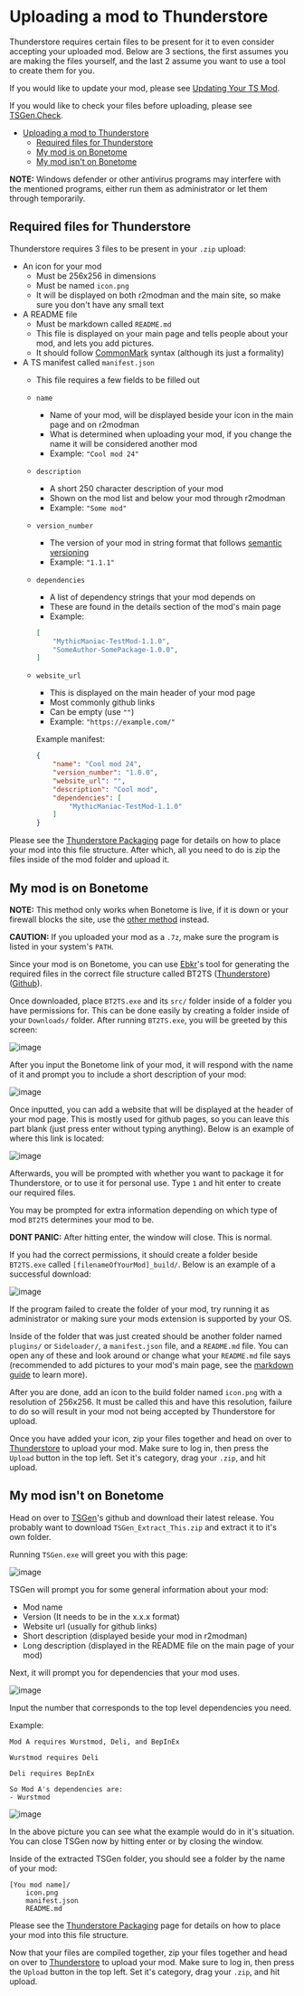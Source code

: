 # Uploading a mod to Thunderstore

Thunderstore requires certain files to be present for it to even consider accepting your uploaded mod. Below are 3 sections, the first assumes you are making the files yourself, and the last 2 assume you want to use a tool to create them for you.

If you would like to update your mod, please see [Updating Your TS Mod](Updating-Your-TS-Mod.md).

If you would like to check your files before uploading, please see [TSGen.Check](https://github.com/nayr31/TSGen.Check).

- [Uploading a mod to Thunderstore](#uploading-a-mod-to-thunderstore)
  - [Required files for Thunderstore](#required-files-for-thunderstore)
  - [My mod is on Bonetome](#my-mod-is-on-bonetome)
  - [My mod isn't on Bonetome](#my-mod-isnt-on-bonetome)

**NOTE:** Windows defender or other antivirus programs may interfere with the mentioned programs, either run them as administrator or let them through temporarily.

## Required files for Thunderstore

Thunderstore requires 3 files to be present in your `.zip` upload:

- An icon for your mod
  - Must be 256x256 in dimensions
  - Must be named `icon.png`
  - It will be displayed on both r2modman and the main site, so make sure you don't have any small text
- A README file
  - Must be markdown called `README.md`
  - This file is displayed on your main page and tells people about your mod, and lets you add pictures.
  - It should follow [CommonMark](https://commonmark.org) syntax (although its just a formality)
- A TS manifest called `manifest.json`
  - This file requires a few fields to be filled out
  - `name`
    - Name of your mod, will be displayed beside your icon in the main page and on r2modman
    - What is determined when uploading your mod, if you change the name it will be considered another mod
    - Example: `"Cool mod 24"`
  - `description`
    - A short 250 character description of your mod
    - Shown on the mod list and below your mod through r2modman
    - Example: `"Some mod"`
  - `version_number`
    - The version of your mod in string format that follows [semantic versioning](https://semver.org)
    - Example: `"1.1.1"`
  - `dependencies`
    - A list of dependency strings that your mod depends on
    - These are found in the details section of the mod's main page
    - Example:

    ```json
    [
        "MythicManiac-TestMod-1.1.0",
        "SomeAuthor-SomePackage-1.0.0",
    ]
    ```
  
  - `website_url`
    - This is displayed on the main header of your mod page
    - Most commonly github links
    - Can be empty (use `""`)
    - Example: `"https://example.com/"`
  
    Example manifest:

    ```json
    {
        "name": "Cool mod 24",
        "version_number": "1.0.0",
        "website_url": "",
        "description": "Cool mod",
        "dependencies": [
            "MythicManiac-TestMod-1.1.0"
        ]
    }
    ```

Please see the [Thunderstore Packaging](Thunderstore-Packaging.md) page for details on how to place your mod into this file structure. After which, all you need to do is zip the files inside of the mod folder and upload it.

## My mod is on Bonetome

**NOTE:** This method only works when Bonetome is live, if it is down or your firewall blocks the site, use the [other method](#my-mod-isnt-on-bonetome) instead.

**CAUTION:** If you uploaded your mod as a `.7z`, make sure the program is listed in your system's `PATH`.

Since your mod is on Bonetome, you can use [Ebkr](https://github.com/ebkr)'s tool for generating the required files in the correct file structure called BT2TS ([Thunderstore](https://h3vr.thunderstore.io/package/ebkr/BT2TS/)) ([Github](https://github.com/ebkr/H3VR.BT2TS)).

Once downloaded, place `BT2TS.exe` and its `src/` folder inside of a folder you have permissions for. This can be done easily by creating a folder inside of your `Downloads/` folder. After running `BT2TS.exe`, you will be greeted by this screen:

![image](../Images/Uploading-A-Mod-To-Thunderstore-Greeting.png)

After you input the Bonetome link of your mod, it will respond with the name of it and prompt you to include a short description of your mod:

![image](../Images/Uploading-A-Mod-To-Thunderstore-Name.png)

Once inputted, you can add a website that will be displayed at the header of your mod page. This is mostly used for github pages, so you can leave this part blank (just press enter without typing anything). Below is an example of where this link is located:

![image](../Images/Uploading-A-Mod-To-Thunderstore-Website.png)

Afterwards, you will be prompted with whether you want to package it for Thunderstore, or to use it for personal use. Type `1` and hit enter to create our required files.

You may be prompted for extra information depending on which type of mod `BT2TS` determines your mod to be.

**DONT PANIC:** After hitting enter, the window will close. This is normal.

If you had the correct permissions, it should create a folder beside `BT2TS.exe` called `[filenameOfYourMod]_build/`. Below is an example of a successful download:

![image](../Images/Uploading-A-Mod-To-Thunderstore-Build.png)

If the program failed to create the folder of your mod, try running it as administrator or making sure your mods extension is supported by your OS.

Inside of the folder that was just created should be another folder named `plugins/` or `Sideloader/`, a `manifest.json` file, and a `README.md` file. You can open any of these and look around or change what your `README.md` file says (recommended to add pictures to your mod's main page, see the [markdown guide](https://www.markdownguide.org/basic-syntax/#images) to learn more).

After you are done, add an icon to the build folder named `icon.png` with a resolution of 256x256. It must be called this and have this resolution, failure to do so will result in your mod not being accepted by Thunderstore for upload.

Once you have added your icon, zip your files together and head on over to [Thunderstore](https://h3vr.thunderstore.io) to upload your mod. Make sure to log in, then press the `Upload` button in the top left. Set it's category, drag your `.zip`, and hit upload.

## My mod isn't on Bonetome

Head on over to [TSGen](https://github.com/nayr31/TSGen)'s github and download their latest release. You probably want to download `TSGen_Extract_This.zip` and extract it to it's own folder.

Running `TSGen.exe` will greet you with this page:

![image](../Images/Uploading-A-Mod-To-Thunderstore-Run-TSGen.png)

TSGen will prompt you for some general information about your mod:

- Mod name
- Version (It needs to be in the x.x.x format)
- Website url (usually for github links)
- Short description (displayed beside your mod in r2modman)
- Long description (displayed in the README file on the main page of your mod)

Next, it will prompt you for dependencies that your mod uses.

![image](../Images/Uploading-A-Mod-To-Thunderstore-TSGen-Dependencies.png)

Input the number that corresponds to the top level dependencies you need.

Example:

```text
Mod A requires Wurstmod, Deli, and BepInEx

Wurstmod requires Deli

Deli requires BepInEx

So Mod A's dependencies are:
- Wurstmod
```

![image](../Images/Uploading-A-Mod-To-Thunderstore-TSGen-Finish.png)

In the above picture you can see what the example would do in it's situation. You can close TSGen now by hitting enter or by closing the window.

Inside of the extracted TSGen folder, you should see a folder by the name of your mod:

```text
[You mod name]/
    icon.png
    manifest.json
    README.md
```

Please see the [Thunderstore Packaging](Thunderstore-Packaging.md) page for details on how to place your mod into this file structure.

Now that your files are compiled together, zip your files together and head on over to [Thunderstore](https://h3vr.thunderstore.io) to upload your mod. Make sure to log in, then press the `Upload` button in the top left. Set it's category, drag your `.zip`, and hit upload.
